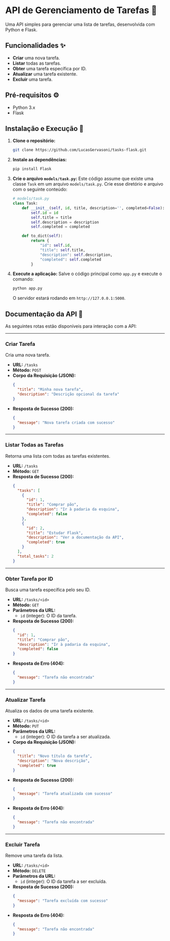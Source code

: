 # API de Gerenciamento de Tarefas 📝

Uma API simples para gerenciar uma lista de tarefas, desenvolvida com Python e Flask.

## Funcionalidades ✨

* **Criar** uma nova tarefa.
* **Listar** todas as tarefas.
* **Obter** uma tarefa específica por ID.
* **Atualizar** uma tarefa existente.
* **Excluir** uma tarefa.

## Pré-requisitos ⚙️

* Python 3.x
* Flask

## Instalação e Execução 🚀

1.  **Clone o repositório:**
    ```bash
    git clone https://github.com/LucasGervasoni/tasks-flask.git
    ```

2.  **Instale as dependências:**
    ```bash
    pip install Flask
    ```

3.  **Crie o arquivo `models/task.py`:**
    Este código assume que existe uma classe `Task` em um arquivo `models/task.py`. Crie esse diretório e arquivo com o seguinte conteúdo:

    ```python
    # models/task.py
    class Task:
        def __init__(self, id, title, description='', completed=False):
            self.id = id
            self.title = title
            self.description = description
            self.completed = completed

        def to_dict(self):
            return {
                "id": self.id,
                "title": self.title,
                "description": self.description,
                "completed": self.completed
            }
    ```

4.  **Execute a aplicação:**
    Salve o código principal como `app.py` e execute o comando:
    ```bash
    python app.py
    ```
    O servidor estará rodando em `http://127.0.0.1:5000`.

## Documentação da API 📖

As seguintes rotas estão disponíveis para interação com a API:

---

### **Criar Tarefa**

Cria uma nova tarefa.

* **URL:** `/tasks`
* **Método:** `POST`
* **Corpo da Requisição (JSON):**
    ```json
    {
      "title": "Minha nova tarefa",
      "description": "Descrição opcional da tarefa"
    }
    ```
* **Resposta de Sucesso (200):**
    ```json
    {
      "message": "Nova tarefa criada com sucesso"
    }
    ```

---

### **Listar Todas as Tarefas**

Retorna uma lista com todas as tarefas existentes.

* **URL:** `/tasks`
* **Método:** `GET`
* **Resposta de Sucesso (200):**
    ```json
    {
      "tasks": [
        {
          "id": 1,
          "title": "Comprar pão",
          "description": "Ir à padaria da esquina",
          "completed": false
        },
        {
          "id": 2,
          "title": "Estudar Flask",
          "description": "Ver a documentação da API",
          "completed": true
        }
      ],
      "total_tasks": 2
    }
    ```

---

### **Obter Tarefa por ID**

Busca uma tarefa específica pelo seu ID.

* **URL:** `/tasks/<id>`
* **Método:** `GET`
* **Parâmetros da URL:**
    * `id` (integer): O ID da tarefa.
* **Resposta de Sucesso (200):**
    ```json
    {
      "id": 1,
      "title": "Comprar pão",
      "description": "Ir à padaria da esquina",
      "completed": false
    }
    ```
* **Resposta de Erro (404):**
    ```json
    {
      "message": "Tarefa não encontrada"
    }
    ```

---

### **Atualizar Tarefa**

Atualiza os dados de uma tarefa existente.

* **URL:** `/tasks/<id>`
* **Método:** `PUT`
* **Parâmetros da URL:**
    * `id` (integer): O ID da tarefa a ser atualizada.
* **Corpo da Requisição (JSON):**
    ```json
    {
      "title": "Novo título da tarefa",
      "description": "Nova descrição",
      "completed": true
    }
    ```
* **Resposta de Sucesso (200):**
    ```json
    {
      "message": "Tarefa atualizada com sucesso"
    }
    ```
* **Resposta de Erro (404):**
    ```json
    {
      "message": "Tarefa não encontrada"
    }
    ```

---

### **Excluir Tarefa**

Remove uma tarefa da lista.

* **URL:** `/tasks/<id>`
* **Método:** `DELETE`
* **Parâmetros da URL:**
    * `id` (integer): O ID da tarefa a ser excluída.
* **Resposta de Sucesso (200):**
    ```json
    {
      "message": "Tarefa excluída com sucesso"
    }
    ```
* **Resposta de Erro (404):**
    ```json
    {
      "message": "Tarefa não encontrada"
    }
    ```